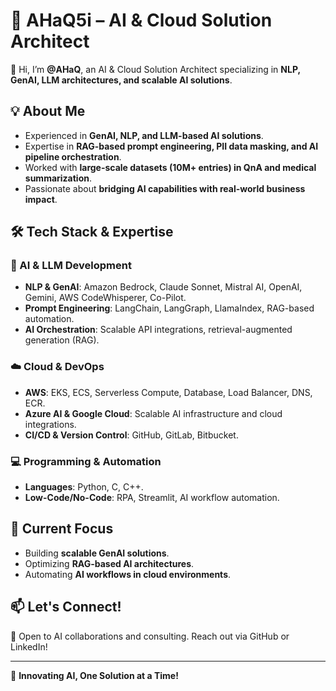 # 🚀 AHaQ5i – AI & Cloud Solution Architect

👋 Hi, I’m **@AHaQ**, an AI & Cloud Solution Architect specializing in **NLP, GenAI, LLM architectures, and scalable AI solutions**.

## 💡 About Me
- Experienced in **GenAI, NLP, and LLM-based AI solutions**.
- Expertise in **RAG-based prompt engineering, PII data masking, and AI pipeline orchestration**.
- Worked with **large-scale datasets (10M+ entries) in QnA and medical summarization**.
- Passionate about **bridging AI capabilities with real-world business impact**.

## 🛠 Tech Stack & Expertise

### 🚀 AI & LLM Development
- **NLP & GenAI**: Amazon Bedrock, Claude Sonnet, Mistral AI, OpenAI, Gemini, AWS CodeWhisperer, Co-Pilot.
- **Prompt Engineering**: LangChain, LangGraph, LlamaIndex, RAG-based automation.
- **AI Orchestration**: Scalable API integrations, retrieval-augmented generation (RAG).

### ☁️ Cloud & DevOps
- **AWS**: EKS, ECS, Serverless Compute, Database, Load Balancer, DNS, ECR.
- **Azure AI & Google Cloud**: Scalable AI infrastructure and cloud integrations.
- **CI/CD & Version Control**: GitHub, GitLab, Bitbucket.

### 💻 Programming & Automation
- **Languages**: Python, C, C++.
- **Low-Code/No-Code**: RPA, Streamlit, AI workflow automation.

## 📌 Current Focus
- Building **scalable GenAI solutions**.
- Optimizing **RAG-based AI architectures**.
- Automating **AI workflows in cloud environments**.

## 📫 Let's Connect!
💼 Open to AI collaborations and consulting. Reach out via GitHub or LinkedIn!

---

🚀 **Innovating AI, One Solution at a Time!**
